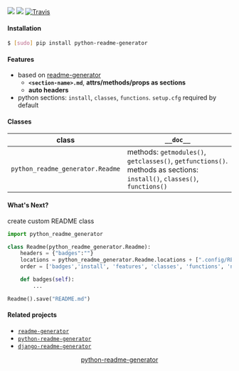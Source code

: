 <!--
https://pypi.org/project/readme-generator/
https://pypi.org/project/python-readme-generator/
-->

[![](https://img.shields.io/pypi/pyversions/python-readme-generator.svg?longCache=True)](https://pypi.org/project/python-readme-generator/)
[![](https://img.shields.io/pypi/v/python-readme-generator.svg?maxAge=3600)](https://pypi.org/project/python-readme-generator/)
[![Travis](https://api.travis-ci.org/looking-for-a-job/python-readme-generator.py.svg?branch=master)](https://travis-ci.org/looking-for-a-job/python-readme-generator.py/)

#### Installation
```bash
$ [sudo] pip install python-readme-generator
```

#### Features
+   based on [readme-generator](https://pypi.org/project/readme-generator/)
    +   **`<section-name>.md`**, **attrs/methods/props as sections**
    +   **auto headers**
+   python sections: `install`, `classes`, `functions`. `setup.cfg` required by default

#### Classes
class|`__doc__`
-|-
`python_readme_generator.Readme` |methods: `getmodules()`, `getclasses()`, `getfunctions()`. methods as sections: `install()`, `classes()`, `functions()`

#### What's Next?
create custom README class

```python
import python_readme_generator

class Readme(python_readme_generator.Readme):
    headers = {"badges":""}
    locations = python_readme_generator.Readme.locations + [".config/README"]
    order = ['badges','install', 'features', 'classes', 'functions', 'next',...]

    def badges(self):
        ...

Readme().save("README.md")
```

#### Related projects
+   [`readme-generator`](https://pypi.org/project/readme-generator/)
+   [`python-readme-generator`](https://pypi.org/project/python-readme-generator/)
+   [`django-readme-generator`](https://pypi.org/project/django-readme-generator/)

<p align="center">
    <a href="https://pypi.org/project/python-readme-generator/">python-readme-generator</a>
</p>